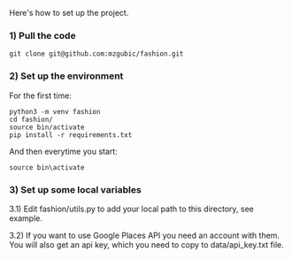 Here's how to set up the project.

### 1) Pull the code
```
git clone git@github.com:mzgubic/fashion.git
```

### 2) Set up the environment
For the first time:
```
python3 -m venv fashion
cd fashion/
source bin/activate
pip install -r requirements.txt
```

And then everytime you start:
```
source bin\activate
```

### 3) Set up some local variables

3.1) Edit fashion/utils.py to add your local path to this directory, see example.

3.2) If you want to use Google Places API you need an account with them. You will
also get an api key, which you need to copy to data/api\_key.txt file.

